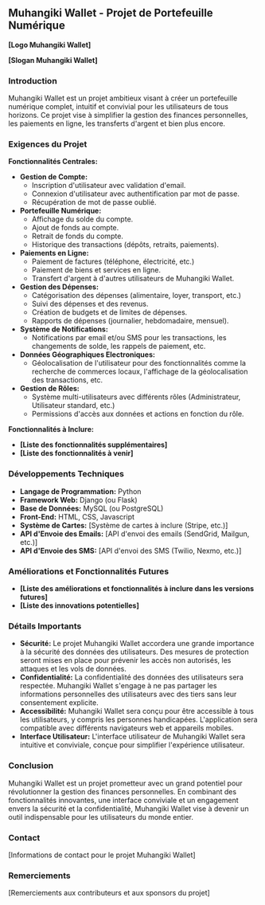 ## Muhangiki Wallet - Projet de Portefeuille Numérique

**[Logo Muhangiki Wallet]**

**[Slogan Muhangiki Wallet]**

### Introduction

Muhangiki Wallet est un projet ambitieux visant à créer un portefeuille numérique complet, intuitif et convivial pour les utilisateurs de tous horizons. Ce projet vise à simplifier la gestion des finances personnelles, les paiements en ligne, les transferts d'argent et bien plus encore.

### Exigences du Projet

**Fonctionnalités Centrales:**

* **Gestion de Compte:**
    * Inscription d'utilisateur avec validation d'email.
    * Connexion d'utilisateur avec authentification par mot de passe.
    * Récupération de mot de passe oublié.
* **Portefeuille Numérique:**
    * Affichage du solde du compte.
    * Ajout de fonds au compte.
    * Retrait de fonds du compte.
    * Historique des transactions (dépôts, retraits, paiements).
* **Paiements en Ligne:**
    * Paiement de factures (téléphone, électricité, etc.)
    * Paiement de biens et services en ligne.
    * Transfert d'argent à d'autres utilisateurs de Muhangiki Wallet.
* **Gestion des Dépenses:**
    * Catégorisation des dépenses (alimentaire, loyer, transport, etc.)
    * Suivi des dépenses et des revenus.
    * Création de budgets et de limites de dépenses.
    * Rapports de dépenses (journalier, hebdomadaire, mensuel).
* **Système de Notifications:**
    * Notifications par email et/ou SMS pour les transactions, les changements de solde, les rappels de paiement, etc.
* **Données Géographiques Electroniques:**
    * Géolocalisation de l'utilisateur pour des fonctionnalités comme la recherche de commerces locaux, l'affichage de la géolocalisation des transactions, etc.
* **Gestion de Rôles:**
    * Système multi-utilisateurs avec différents rôles (Administrateur, Utilisateur standard, etc.)
    * Permissions d'accès aux données et actions en fonction du rôle.

**Fonctionnalités à Inclure:**

* **[Liste des fonctionnalités supplémentaires]**
* **[Liste des fonctionnalités à venir]**

### Développements Techniques

* **Langage de Programmation:** Python
* **Framework Web:** Django (ou Flask)
* **Base de Données:** MySQL (ou PostgreSQL)
* **Front-End:** HTML, CSS, Javascript
* **Système de Cartes:**  [Système de cartes à inclure (Stripe, etc.)]
* **API d'Envoie des Emails:** [API d'envoi des emails (SendGrid, Mailgun, etc.)]
* **API d'Envoie des SMS:** [API d'envoi des SMS (Twilio, Nexmo, etc.)]

### Améliorations et Fonctionnalités Futures

* **[Liste des améliorations et fonctionnalités à inclure dans les versions futures]**
* **[Liste des innovations potentielles]**

### Détails Importants

* **Sécurité:**  Le projet Muhangiki Wallet accordera une grande importance à la sécurité des données des utilisateurs. Des mesures de protection seront mises en place pour prévenir les accès non autorisés, les attaques et les vols de données.
* **Confidentialité:**  La confidentialité des données des utilisateurs sera respectée. Muhangiki Wallet s'engage à ne pas partager les informations personnelles des utilisateurs avec des tiers sans leur consentement explicite.
* **Accessibilité:**  Muhangiki Wallet sera conçu pour être accessible à tous les utilisateurs, y compris les personnes handicapées. L'application sera compatible avec différents navigateurs web et appareils mobiles.
* **Interface Utilisateur:**  L'interface utilisateur de Muhangiki Wallet sera intuitive et conviviale, conçue pour simplifier l'expérience utilisateur.

### Conclusion

Muhangiki Wallet est un projet prometteur avec un grand potentiel pour révolutionner la gestion des finances personnelles. En combinant des fonctionnalités innovantes, une interface conviviale et un engagement envers la sécurité et la confidentialité, Muhangiki Wallet vise à devenir un outil indispensable pour les utilisateurs du monde entier.

### Contact

[Informations de contact pour le projet Muhangiki Wallet]

### Remerciements

[Remerciements aux contributeurs et aux sponsors du projet]


